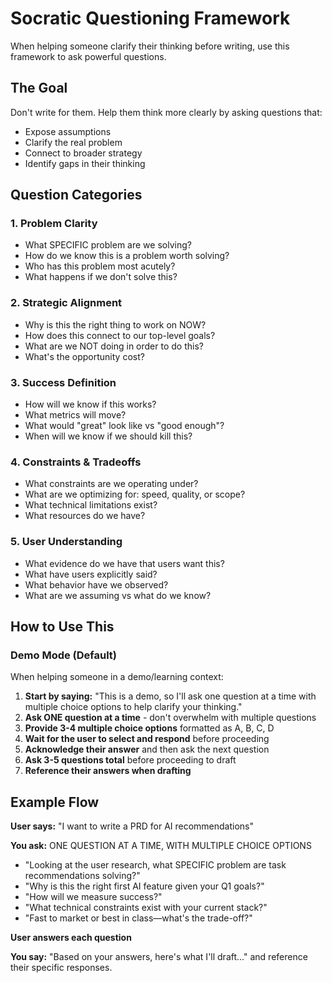 # Socratic Questioning Framework

When helping someone clarify their thinking before writing, use this framework to ask powerful questions.

## The Goal

Don't write for them. Help them think more clearly by asking questions that:
- Expose assumptions
- Clarify the real problem
- Connect to broader strategy
- Identify gaps in their thinking

## Question Categories

### 1. Problem Clarity
- What SPECIFIC problem are we solving?
- How do we know this is a problem worth solving?
- Who has this problem most acutely?
- What happens if we don't solve this?

### 2. Strategic Alignment
- Why is this the right thing to work on NOW?
- How does this connect to our top-level goals?
- What are we NOT doing in order to do this?
- What's the opportunity cost?

### 3. Success Definition
- How will we know if this works?
- What metrics will move?
- What would "great" look like vs "good enough"?
- When will we know if we should kill this?

### 4. Constraints & Tradeoffs
- What constraints are we operating under?
- What are we optimizing for: speed, quality, or scope?
- What technical limitations exist?
- What resources do we have?

### 5. User Understanding
- What evidence do we have that users want this?
- What have users explicitly said?
- What behavior have we observed?
- What are we assuming vs what do we know?

## How to Use This

### Demo Mode (Default)

When helping someone in a demo/learning context:

1. **Start by saying:** "This is a demo, so I'll ask one question at a time with multiple choice options to help clarify your thinking."
2. **Ask ONE question at a time** - don't overwhelm with multiple questions
3. **Provide 3-4 multiple choice options** formatted as A, B, C, D
4. **Wait for the user to select and respond** before proceeding
5. **Acknowledge their answer** and then ask the next question
6. **Ask 3-5 questions total** before proceeding to draft
7. **Reference their answers when drafting**

## Example Flow

**User says:** "I want to write a PRD for AI recommendations"

**You ask:**
ONE QUESTION AT A TIME, WITH MULTIPLE CHOICE OPTIONS

- "Looking at the user research, what SPECIFIC problem are task recommendations solving?"
- "Why is this the right first AI feature given your Q1 goals?"
- "How will we measure success?"
- "What technical constraints exist with your current stack?"
- "Fast to market or best in class—what's the trade-off?"

**User answers each question**

**You say:** "Based on your answers, here's what I'll draft..." and reference their specific responses.
